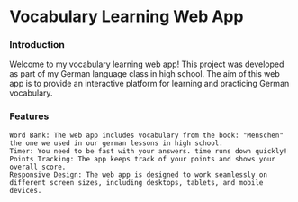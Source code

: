 # Vocabulary Learning Web App
### Introduction

Welcome to my vocabulary learning web app! This project was developed as part of my German language class in high school. The aim of this web app is to provide an interactive platform for learning and practicing German vocabulary.
### Features

    Word Bank: The web app includes vocabulary from the book: "Menschen" the one we used in our german lessons in high school.
    Timer: You need to be fast with your answers. time runs down quickly!
    Points Tracking: The app keeps track of your points and shows your overall score.
    Responsive Design: The web app is designed to work seamlessly on different screen sizes, including desktops, tablets, and mobile devices.
